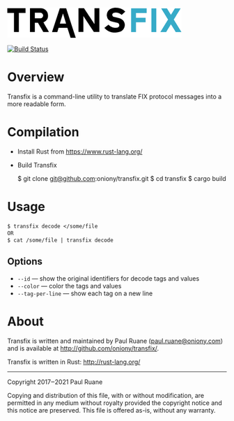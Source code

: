 ![TRANSFIX](https://raw.githubusercontent.com/oniony/transfix/master/graphics/transfix.png)

[![Build Status](https://travis-ci.org/oniony/transfix.svg?branch=master)](https://travis-ci.org/oniony/transfix)

# Overview

Transfix is a command-line utility to translate FIX protocol
messages into a more readable form.

# Compilation

* Install Rust from <https://www.rust-lang.org/>
* Build Transfix
 
    $ git clone git@github.com:oniony/transfix.git
    $ cd transfix
    $ cargo build
    
# Usage

    $ transfix decode </some/file
    OR
    $ cat /some/file | transfix decode

## Options

* `--id` ― show the original identifiers for decode tags and values
* `--color` ― color the tags and values
* `--tag-per-line` ― show each tag on a new line

# About

Transfix is written and maintained by Paul Ruane (<paul.ruane@oniony.com>) and is available at <http://github.com/oniony/transfix/>.

Transfix is written in Rust: <http://rust-lang.org/>

- - -

Copyright 2017‒2021 Paul Ruane

Copying and distribution of this file, with or without modification,
are permitted in any medium without royalty provided the copyright
notice and this notice are preserved.  This file is offered as-is,
without any warranty.
